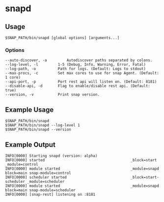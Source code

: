 <!--
http://www.apache.org/licenses/LICENSE-2.0.txt


Copyright 2015 Intel Corporation

Licensed under the Apache License, Version 2.0 (the "License");
you may not use this file except in compliance with the License.
You may obtain a copy of the License at

    http://www.apache.org/licenses/LICENSE-2.0

Unless required by applicable law or agreed to in writing, software
distributed under the License is distributed on an "AS IS" BASIS,
WITHOUT WARRANTIES OR CONDITIONS OF ANY KIND, either express or implied.
See the License for the specific language governing permissions and
limitations under the License.
-->

# snapd

## Usage
```
$SNAP_PATH/bin/snapd [global options] [arguments...]
```

### Options
```
--auto-discover, -a 		Autodiscover paths separated by colons.
--log-level, -l			1-5 (Debug, Info, Warning, Error, Fatal)
--log-path, -o			Path for logs. (Default: Logs to stdout)
--max-procs, -c			Set max cores to use for snap Agent. (Default: 1 core)
--api-port, -p			Port rest api will listen on. (Default: 8181)
--disable-api, -d		Flag to enable/disable rest api. (Default: true)
--version, -v			Print snap version. 
```

## Example Usage
```
$SNAP_PATH/bin/snapd
$SNAP_PATH/bin/snapd --log-level 1 
$SNAP_PATH/bin/snapd --version
```

## Example Output
```
INFO[0000] Starting snapd (version: alpha)
INFO[0000] started                                       _block=start _module=control
INFO[0000] module started                                _module=snapd block=main snap-module=control
INFO[0000] scheduler started                             _block=start-scheduler _module=scheduler
INFO[0000] module started                                _module=snapd block=main snap-module=scheduler
INFO[0000] [snap-rest] listening on :8181
```
